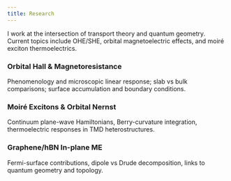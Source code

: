 ```yaml
---
title: Research
---
```


<p class="muted">I work at the intersection of transport theory and quantum geometry. Current topics include OHE/SHE, orbital magnetoelectric effects, and moiré exciton thermoelectrics.</p>

<div class="grid cols-3" style="margin-top:16px">
  <div class="card pad"><h3>Orbital Hall &amp; Magnetoresistance</h3><p class="muted">Phenomenology and microscopic linear response; slab vs bulk comparisons; surface accumulation and boundary conditions.</p></div>
  <div class="card pad"><h3>Moiré Excitons &amp; Orbital Nernst</h3><p class="muted">Continuum plane-wave Hamiltonians, Berry-curvature integration, thermoelectric responses in TMD heterostructures.</p></div>
  <div class="card pad"><h3>Graphene/hBN In-plane ME</h3><p class="muted">Fermi-surface contributions, dipole vs Drude decomposition, links to quantum geometry and topology.</p></div>
</div>
